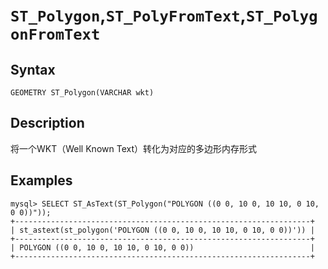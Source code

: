 # `ST_Polygon`,`ST_PolyFromText`,`ST_PolygonFromText`

## Syntax

`GEOMETRY ST_Polygon(VARCHAR wkt)`

## Description

将一个WKT（Well Known Text）转化为对应的多边形内存形式

## Examples

```
mysql> SELECT ST_AsText(ST_Polygon("POLYGON ((0 0, 10 0, 10 10, 0 10, 0 0))"));
+------------------------------------------------------------------+
| st_astext(st_polygon('POLYGON ((0 0, 10 0, 10 10, 0 10, 0 0))')) |
+------------------------------------------------------------------+
| POLYGON ((0 0, 10 0, 10 10, 0 10, 0 0))                          |
+------------------------------------------------------------------+
```
